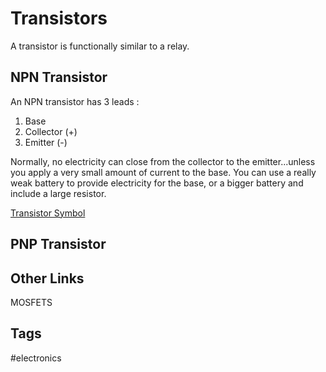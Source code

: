 # Transistors 

A transistor is functionally similar to a relay.  

## NPN Transistor
An NPN transistor has 3 leads :  
1. Base  
2. Collector (+)  
3. Emitter (-)  

Normally, no electricity can close from the collector to the emitter...unless you apply a very small amount of current to the base. You can use a really weak battery to provide electricity for the base, or a bigger battery and include a large resistor.  

[Transistor Symbol](http://www.clipartbest.com/cliparts/7Ta/6Ka/7Ta6KaA7c.png)

## PNP Transistor

## Other Links
MOSFETS

## Tags
#electronics
